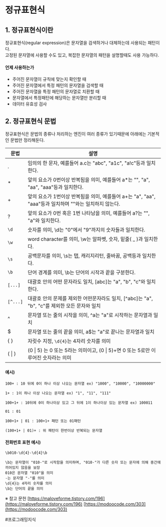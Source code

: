 # 정규표현식


## 1. 정규표현식이란  

정규표현식(regular expression)은 문자열을 검색하거나 대체하는데 사용되는 패턴이다.  
고정된 문자열에 사용할 수도 있고, 복잡한 문자열의 패턴을 설명할때도 사용 가능하다.  

#### 언제 사용하는가
- 주어진 문자열이 규칙에 맞는지 확인할 때
- 주어진 문자열에서 특정 패턴의 문자열을 검색할 때
- 주어진 문자열을 특정 패턴의 문자열로 치환할 때
- 문자열에서 특정패턴에 해당하는 문자열만 분리할 때
- 데이터 유효성 검사


## 2. 정규표현식 문법

정규표현식은 문법의 종류나 처리하는 엔진이 여러 종류가 있기때문에 아래에는 기본적인 문법만 정리해둔다.

| 문법       | 설명                                                                   |
| -------- | -------------------------------------------------------------------- |
| .        | 임의의 한 문자, 예를들어 a.c는 "abc", "a1c", "a!c"등과 일치한다.                      |
| *        | 앞의 요소가 0번이상 반복됨을 의미, 예를들어 a*는 "", "a", "aa", "aaa"등과 일치한다.           |
| +        | 앞의 요소가 1번이상 반복됨을 의미, 예를들어 a+는 "a", "aa", "aaa"등과 일치하며 ""와는 일치하지 않는다. |
| ?        | 앞의 요소가 0번 혹은 1번 나타남을 의미, 예를들어 a?는 "", "a"와 일치한다.                     |
| `\d`     | 숫자를 의미, \d는 "0"에서 "9"까지의 숫자들과 일치한다.                                  |
| `\w`     | word character를 의미, \w는 알파벳, 숫자, 밑줄( _ )과 일치한다.                      |
| `\s`     | 공백문자를 의미, \s는 탭, 캐리지리턴, 줄바꿈, 공백등과 일치한다.                              |
| `\b`     | 단어 경계를 의미, \b는 단어의 시작과 끝을 구분한다.                                      |
| `[...]`  | 대괄호 안의 어떤 문자라도 일치, [abc]는 "a", "b", "c"와 일치한다.                       |
| `[^...]` | 대괄호 안의 문제를 제외한 어떤문자라도 일치, [^abc]는 "a", "b", "c"를 제외한 모든 문자와 일치       |
| ^        | 문자열 또는 줄의 시작을 의미, ^a는 "a"로 시작하는 문자열과 일치                              |
| $        | 문자열 또는 줄의 끝을 의미, a$는 "a"로 끝나는 문자열과 일치                                |
| { }      | 자릿수 지정, `\d{4}`는 4자리 숫자를 의미                                          |
| ( \| )   | (0 \| 5) 는 0 또는 5라는 의미이고, (0 \| 5)+면 0 또는 5로만 이루어진 숫자라는 의미           |

#### 예시)
```
100+ : 10 뒤에 0이 하나 이상 나오는 문자열 ex) "1000", "10000", "10000000"

1+ : 1이 하나 이상 나오는 문자열 ex) "1", "11", "111"

100+1+ : 10뒤에 0이 하나이상 있고 그 뒤에 1이 하나이상 있는 문자열 ex) 100011

01 : 01

100+1+ | 01 : 100+1+ 패턴 또는 01패턴

(100+1+ | 01)+ : 위 패턴이 한번이상 반복되는 문자열
```

#### 전화번호 표현 예시)
```
\b010-\d{4}-\d{4}\b

\b는 문자열이 "010-"로 시작함을 의미하며, "010-"가 다른 숫자 또는 문자에 의해 중간에 끼어있지 않음을 보장
010은 문자열 "010"을 의미
-는 문자열 "-"를 의미
\d{4}는 4자리 숫자를 의미
\b는 단어의 끝을 의미
```






※ 참고 문헌
[https://maloveforme.tistory.com/196](https://maloveforme.tistory.com/196)
[https://modoocode.com/303](https://modoocode.com/303)

#프로그래밍지식